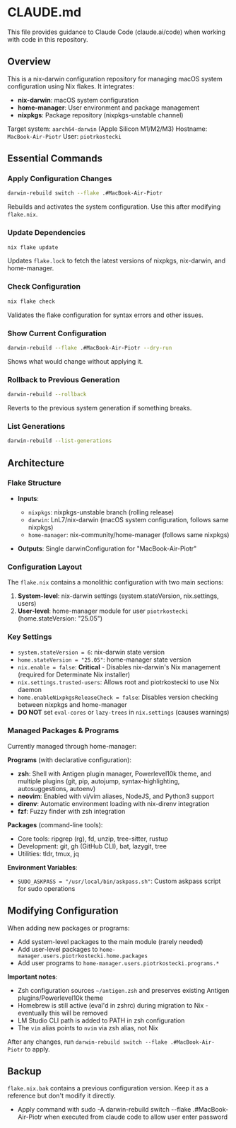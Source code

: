 # CLAUDE.md

This file provides guidance to Claude Code (claude.ai/code) when working with code in this repository.

## Overview

This is a nix-darwin configuration repository for managing macOS system configuration using Nix flakes. It integrates:
- **nix-darwin**: macOS system configuration
- **home-manager**: User environment and package management
- **nixpkgs**: Package repository (nixpkgs-unstable channel)

Target system: `aarch64-darwin` (Apple Silicon M1/M2/M3)
Hostname: `MacBook-Air-Piotr`
User: `piotrkostecki`

## Essential Commands

### Apply Configuration Changes
```bash
darwin-rebuild switch --flake .#MacBook-Air-Piotr
```
Rebuilds and activates the system configuration. Use this after modifying `flake.nix`.

### Update Dependencies
```bash
nix flake update
```
Updates `flake.lock` to fetch the latest versions of nixpkgs, nix-darwin, and home-manager.

### Check Configuration
```bash
nix flake check
```
Validates the flake configuration for syntax errors and other issues.

### Show Current Configuration
```bash
darwin-rebuild --flake .#MacBook-Air-Piotr --dry-run
```
Shows what would change without applying it.

### Rollback to Previous Generation
```bash
darwin-rebuild --rollback
```
Reverts to the previous system generation if something breaks.

### List Generations
```bash
darwin-rebuild --list-generations
```

## Architecture

### Flake Structure
- **Inputs**:
  - `nixpkgs`: nixpkgs-unstable branch (rolling release)
  - `darwin`: LnL7/nix-darwin (macOS system configuration, follows same nixpkgs)
  - `home-manager`: nix-community/home-manager (follows same nixpkgs)

- **Outputs**: Single darwinConfiguration for "MacBook-Air-Piotr"

### Configuration Layout
The `flake.nix` contains a monolithic configuration with two main sections:
1. **System-level**: nix-darwin settings (system.stateVersion, nix.settings, users)
2. **User-level**: home-manager module for user `piotrkostecki` (home.stateVersion: "25.05")

### Key Settings
- `system.stateVersion = 6`: nix-darwin state version
- `home.stateVersion = "25.05"`: home-manager state version
- `nix.enable = false`: **Critical** - Disables nix-darwin's Nix management (required for Determinate Nix installer)
- `nix.settings.trusted-users`: Allows root and piotrkostecki to use Nix daemon
- `home.enableNixpkgsReleaseCheck = false`: Disables version checking between nixpkgs and home-manager
- **DO NOT** set `eval-cores` or `lazy-trees` in `nix.settings` (causes warnings)

### Managed Packages & Programs
Currently managed through home-manager:

**Programs** (with declarative configuration):
- **zsh**: Shell with Antigen plugin manager, Powerlevel10k theme, and multiple plugins (git, pip, autojump, syntax-highlighting, autosuggestions, autoenv)
- **neovim**: Enabled with vi/vim aliases, NodeJS, and Python3 support
- **direnv**: Automatic environment loading with nix-direnv integration
- **fzf**: Fuzzy finder with zsh integration

**Packages** (command-line tools):
- Core tools: ripgrep (rg), fd, unzip, tree-sitter, rustup
- Development: git, gh (GitHub CLI), bat, lazygit, tree
- Utilities: tldr, tmux, jq

**Environment Variables**:
- `SUDO_ASKPASS = "/usr/local/bin/askpass.sh"`: Custom askpass script for sudo operations

## Modifying Configuration

When adding new packages or programs:
- Add system-level packages to the main module (rarely needed)
- Add user-level packages to `home-manager.users.piotrkostecki.home.packages`
- Add user programs to `home-manager.users.piotrkostecki.programs.*`

**Important notes**:
- Zsh configuration sources `~/antigen.zsh` and preserves existing Antigen plugins/Powerlevel10k theme
- Homebrew is still active (eval'd in zshrc) during migration to Nix - eventually this will be removed
- LM Studio CLI path is added to PATH in zsh configuration
- The `vim` alias points to `nvim` via zsh alias, not Nix

After any changes, run `darwin-rebuild switch --flake .#MacBook-Air-Piotr` to apply.

## Backup
`flake.nix.bak` contains a previous configuration version. Keep it as a reference but don't modify it directly.
- Apply command with sudo -A darwin-rebuild switch --flake .#MacBook-Air-Piotr when executed from claude code to allow user enter password